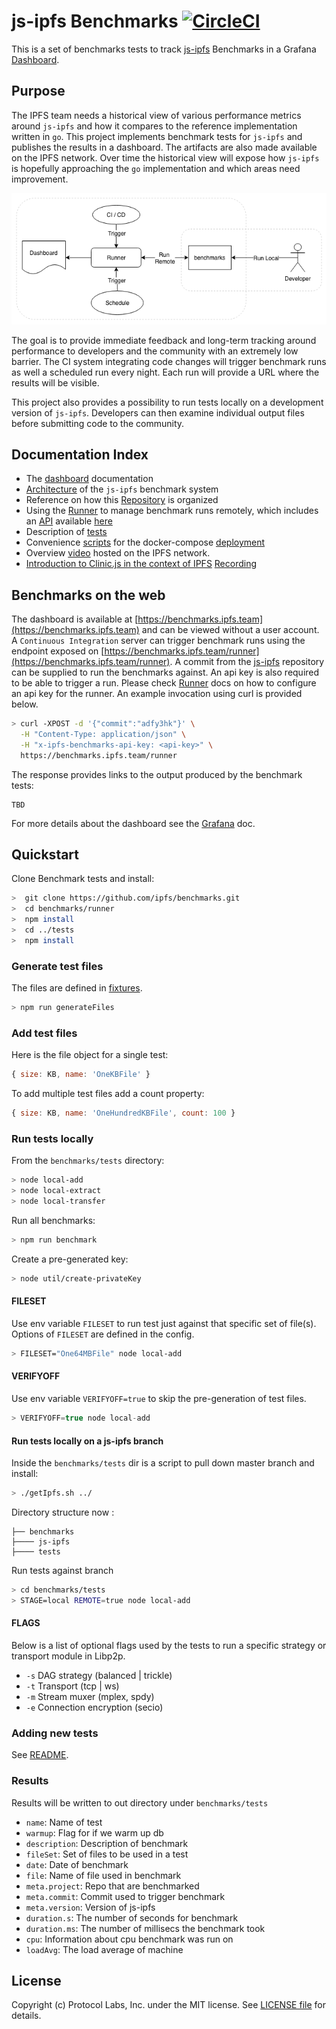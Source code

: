  # js-ipfs Benchmarks [![CircleCI](https://circleci.com/gh/ipfs/benchmarks.svg?style=svg)](https://circleci.com/gh/ipfs/benchmarks)

This is a set of benchmarks tests to track [js-ipfs](https://github.com/ipfs/js-ipfs) Benchmarks in a Grafana [Dashboard](https://benchmarks.ipfs.team).

## Purpose

The IPFS team needs a historical view of various performance metrics around `js-ipfs`
and how it compares to the reference implementation written in `go`. This project
implements benchmark tests for `js-ipfs` and publishes the results in a dashboard.
The artifacts are also made available on the IPFS network. Over time the historical
view will expose how `js-ipfs` is hopefully approaching the `go` implementation
and which areas need improvement.

![Architecture](architecture.png)

The goal is to provide immediate feedback and long-term tracking around performance
to developers and the community with an extremely low barrier.
The CI system integrating code changes will trigger benchmark runs as well a scheduled
run every night. Each run will provide a URL where the results will be visible.

This project also provides a possibility to run tests locally on a development
version of `js-ipfs`. Developers can then examine individual output files before
submitting code to the community.

## Documentation Index

* The [dashboard](infrastructure/grafana/README.md) documentation
* [Architecture](infrastructure/README.md) of the `js-ipfs` benchmark system
* Reference on how this [Repository](CONTRIBUTING.md) is organized
* Using the [Runner](runner/README.md) to manage benchmark runs remotely, which includes an [API](https://benchmarks.ipfs.team/runner/docs/index.html) available [here](https://benchmarks.ipfs.team/runner)
* Description of [tests](tests/README.md)
* Convenience [scripts](scripts/README.md) for the docker-compose [deployment](infrastructure/deploy/README.md)
* Overview [video](https://ipfs.io/ipfs/QmSZgcL7dyjcifZ5uJYmBDCCACfzQD5Ve2RFSoB4RdYATp) hosted on the IPFS network.
* [Introduction to Clinic.js in the context of IPFS](https://github.com/ipfs/team-mgmt/issues/796) [Recording](https://nearform.zoom.us/recording/play/A-4Vn3jA5aeK9BCPwKCA44IfwpLZePIBlzvD1bUYF7JqTXnG2JptVaLEVcRUmQ1i)

## Benchmarks on the web

The dashboard is available at [https://benchmarks.ipfs.team](https://benchmarks.ipfs.team) and can be viewed without a user account.
A `Continuous Integration` server can trigger benchmark runs using the endpoint exposed on [https://benchmarks.ipfs.team/runner](https://benchmarks.ipfs.team/runner). A commit from the [js-ipfs](https://github.com/ipfs/js-ipfs) repository can be supplied to run the benchmarks against. An api key is also required to be able to trigger a run. Please check [Runner](runner/README.md) docs on how to configure an api key for the runner. An example invocation using curl is provided below.

```bash
> curl -XPOST -d '{"commit":"adfy3hk"}' \
  -H "Content-Type: application/json" \
  -H "x-ipfs-benchmarks-api-key: <api-key>" \
  https://benchmarks.ipfs.team/runner
```

The response provides links to the output produced by the benchmark tests:

```
TBD
```

For more details about the dashboard see the [Grafana](infrastructure/grafana/README.md) doc.

## Quickstart

Clone Benchmark tests and install:

```bash
>  git clone https://github.com/ipfs/benchmarks.git
>  cd benchmarks/runner
>  npm install
>  cd ../tests
>  npm install
```

### Generate test files

The files are defined in [fixtures](tests/lib/fixtures.js).

```bash
> npm run generateFiles
```

### Add test files

Here is the file object for a single test:

```js
{ size: KB, name: 'OneKBFile' }
```

To add multiple test files add a count property:

```js
{ size: KB, name: 'OneHundredKBFile', count: 100 }
```

### Run tests locally

From the `benchmarks/tests` directory:

```bash
> node local-add
> node local-extract
> node local-transfer
```

Run all benchmarks:

```bash
> npm run benchmark
```

Create a pre-generated key:

```bash
> node util/create-privateKey
```

#### FILESET

Use env variable `FILESET` to run test just against that specific set of file(s).  Options of `FILESET` are defined in the config.

```bash
> FILESET="One64MBFile" node local-add
```

#### VERIFYOFF

Use env variable `VERIFYOFF=true` to skip the pre-generation of test files.

```js
> VERIFYOFF=true node local-add
```

#### Run tests locally on a js-ipfs branch

Inside the `benchmarks/tests` dir is a script to pull down master branch and install:

```bash
> ./getIpfs.sh ../
```

Directory structure now :
```
├── benchmarks
├──── js-ipfs
├──── tests
```

Run tests against branch

```bash
> cd benchmarks/tests
> STAGE=local REMOTE=true node local-add
```

#### FLAGS

Below is a list of optional flags used by the tests to run a specific strategy or transport module in Libp2p.

- `-s` DAG strategy (balanced | trickle)
- `-t` Transport (tcp | ws)
- `-m` Stream muxer (mplex, spdy)
- `-e` Connection encryption (secio)

### Adding new tests

See [README](tests/README.md).

###  Results

Results will be written to out directory under `benchmarks/tests`

* `name`: Name of test
* `warmup`: Flag for if we warm up db
* `description`: Description of benchmark
* `fileSet`: Set of files to be used in a test
* `date`: Date of benchmark
* `file`: Name of file used in benchmark
* `meta.project`: Repo that are benchmarked
* `meta.commit`: Commit used to trigger benchmark
* `meta.version`: Version of js-ipfs
* `duration.s`: The number of seconds for benchmark
* `duration.ms`: The number of millisecs the benchmark took
* `cpu`: Information about cpu benchmark was run on
* `loadAvg`: The load average of machine

## License

Copyright (c) Protocol Labs, Inc. under the MIT license. See [LICENSE file](./LICENSE) for details.
